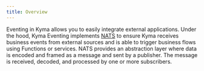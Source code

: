 ```yaml
---
title: Overview
---
```


Eventing in Kyma allows you to easily integrate external applications. Under the hood, Kyma Eventing implements [NATS](https://nats.io) to ensure Kyma receives business events from external sources and is able to trigger business flows using Functions or services. NATS provides an abstraction layer where data is encoded and framed as a message and sent by a publisher. The message is received, decoded, and processed by one or more subscribers.
